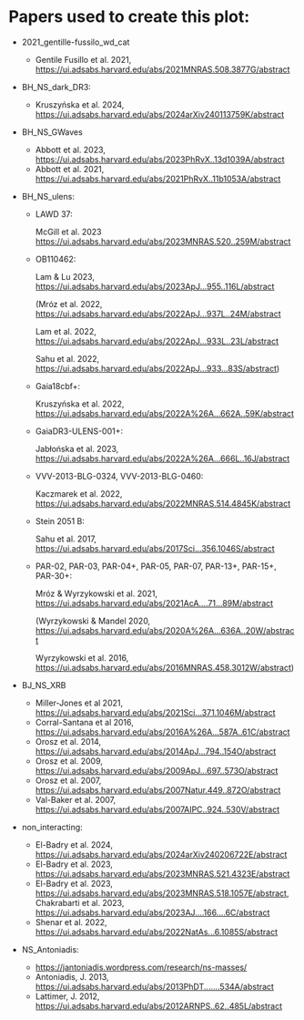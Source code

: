 # Papers used to create this plot:
- 2021_gentille-fussilo_wd_cat
  - Gentile Fusillo et al. 2021, https://ui.adsabs.harvard.edu/abs/2021MNRAS.508.3877G/abstract
- BH_NS_dark_DR3:
  - Kruszyńska et al. 2024, https://ui.adsabs.harvard.edu/abs/2024arXiv240113759K/abstract
- BH_NS_GWaves
  - Abbott et al. 2023, https://ui.adsabs.harvard.edu/abs/2023PhRvX..13d1039A/abstract
  - Abbott et al. 2021, https://ui.adsabs.harvard.edu/abs/2021PhRvX..11b1053A/abstract
- BH_NS_ulens:
  - LAWD 37: 
  
    McGill et al. 2023 https://ui.adsabs.harvard.edu/abs/2023MNRAS.520..259M/abstract
  - OB110462:
  
    Lam & Lu 2023, https://ui.adsabs.harvard.edu/abs/2023ApJ...955..116L/abstract

    (Mróz et al. 2022, https://ui.adsabs.harvard.edu/abs/2022ApJ...937L..24M/abstract
  
    Lam et al. 2022, https://ui.adsabs.harvard.edu/abs/2022ApJ...933L..23L/abstract
  
    Sahu et al. 2022, https://ui.adsabs.harvard.edu/abs/2022ApJ...933...83S/abstract)
  - Gaia18cbf+:  
    
    Kruszyńska et al. 2022, https://ui.adsabs.harvard.edu/abs/2022A%26A...662A..59K/abstract
  - GaiaDR3-ULENS-001+:
  
    Jabłońska et al. 2023, https://ui.adsabs.harvard.edu/abs/2022A%26A...666L..16J/abstract
  - VVV-2013-BLG-0324, VVV-2013-BLG-0460:
  
    Kaczmarek et al. 2022, https://ui.adsabs.harvard.edu/abs/2022MNRAS.514.4845K/abstract  
  - Stein 2051 B:

    Sahu et al. 2017, https://ui.adsabs.harvard.edu/abs/2017Sci...356.1046S/abstract
  - PAR-02, PAR-03, PAR-04+, PAR-05, PAR-07, PAR-13+, PAR-15+, PAR-30+:

    Mróz & Wyrzykowski et al. 2021, https://ui.adsabs.harvard.edu/abs/2021AcA....71...89M/abstract
  
    (Wyrzykowski & Mandel 2020, https://ui.adsabs.harvard.edu/abs/2020A%26A...636A..20W/abstract
    
    Wyrzykowski et al. 2016, https://ui.adsabs.harvard.edu/abs/2016MNRAS.458.3012W/abstract)

- BJ_NS_XRB
  - Miller-Jones et al 2021, https://ui.adsabs.harvard.edu/abs/2021Sci...371.1046M/abstract
  - Corral-Santana et al 2016, https://ui.adsabs.harvard.edu/abs/2016A%26A...587A..61C/abstract
  - Orosz et al. 2014, https://ui.adsabs.harvard.edu/abs/2014ApJ...794..154O/abstract
  - Orosz et al. 2009, https://ui.adsabs.harvard.edu/abs/2009ApJ...697..573O/abstract
  - Orosz et al. 2007, https://ui.adsabs.harvard.edu/abs/2007Natur.449..872O/abstract
  - Val-Baker et al. 2007, https://ui.adsabs.harvard.edu/abs/2007AIPC..924..530V/abstract

- non_interacting:
  - El-Badry et al. 2024, https://ui.adsabs.harvard.edu/abs/2024arXiv240206722E/abstract
  - El-Badry et al. 2023, https://ui.adsabs.harvard.edu/abs/2023MNRAS.521.4323E/abstract
  - El-Badry et al. 2023, https://ui.adsabs.harvard.edu/abs/2023MNRAS.518.1057E/abstract,
    Chakrabarti et al. 2023, https://ui.adsabs.harvard.edu/abs/2023AJ....166....6C/abstract
  - Shenar et al. 2022, https://ui.adsabs.harvard.edu/abs/2022NatAs...6.1085S/abstract

- NS_Antoniadis:
  - https://jantoniadis.wordpress.com/research/ns-masses/
  - Antoniadis, J. 2013, https://ui.adsabs.harvard.edu/abs/2013PhDT.......534A/abstract
  - Lattimer, J. 2012, https://ui.adsabs.harvard.edu/abs/2012ARNPS..62..485L/abstract
